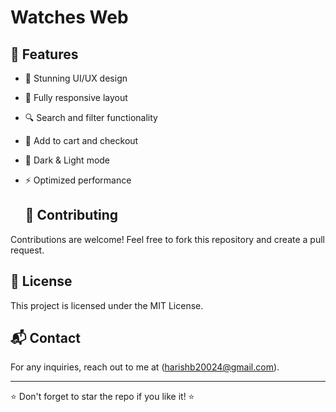 # Watches Web

## 🚀 Features
- 🌟 Stunning UI/UX design
- 📱 Fully responsive layout
- 🔍 Search and filter functionality
- 🛒 Add to cart and checkout
- 🎨 Dark & Light mode
- ⚡ Optimized performance
  
  ## 🤝 Contributing
Contributions are welcome! Feel free to fork this repository and create a pull request.

## 📜 License
This project is licensed under the MIT License.

## 📬 Contact
For any inquiries, reach out to me at (harishb20024@gmail.com).

---
⭐ Don't forget to star the repo if you like it! ⭐
